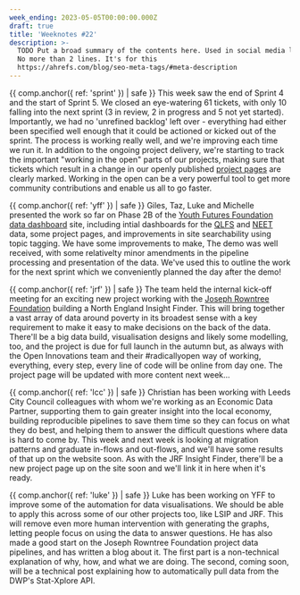 ```yaml
---
week_ending: 2023-05-05T00:00:00.000Z
draft: true
title: 'Weeknotes #22'
description: >-
  TODO Put a broad summary of the contents here. Used in social media links etc.
  No more than 2 lines. It's for this
  https://ahrefs.com/blog/seo-meta-tags/#meta-description
---
```


{{ comp.anchor({ ref: 'sprint' }) | safe }} This week saw the end of Sprint 4 and the start of Sprint 5.
We closed an eye-watering 61 tickets, with only 10 falling into the next sprint (3 in review, 2 in progress and 5 not yet started).
Importantly, we had no 'unrefined backlog' left over - everything had either been specified well enough that it could be actioned or kicked out of the sprint. 
The process is working really well, and we're improving each time we run it.
In addition to the ongoing project delivery, we're starting to track the important "working in the open" parts of our projects, making sure that
tickets which result in a change in our openly published [project pages](https://open-innovations.org/projects) are clearly marked.
Working in the open can be a very powerful tool to get more community contributions and enable us all to go faster.

{{ comp.anchor({ ref: 'yff' }) | safe }} Giles, Taz, Luke and Michelle presented the work so far on Phase 2B of the
[Youth Futures Foundation data dashboard](https://open-innovations.org/projects/youth-futures-foundation/) site, including intial dashboards for the
[QLFS](https://data.youthfuturesfoundation.org/dashboard/qlfs/) and [NEET](https://data.youthfuturesfoundation.org/dashboard/neet/) data,
some project pages, and improvements in site searchability using topic tagging.
We have some improvements to make, 
The demo was well received, with some relativelty minor amendments in the pipeline processing and presentation of the data.
We've used this to outline the work for the next sprint which we conveniently planned the day after the demo!

{{ comp.anchor({ ref: 'jrf' }) | safe }} The team held the internal kick-off meeting for an exciting new project working with the [Joseph Rowntree Foundation](https://open-innovations.org/projects/jrf/north-insight-finder/) building a North England Insight Finder. This will bring together a vast array of data around poverty in its broadest sense with a key requirement to make it easy to make decisions on the back of the data. There'll be a big data build, visualisation designs and likely some modelling, too, and the project is due for full launch in the autumn but, as always with the Open Innovations team and their #radicallyopen way of working, everything, every step, every line of code will be online from day one. The project page will be updated with more content next week...

{{ comp.anchor({ ref: 'lcc' }) | safe }} Christian has been working with Leeds City Council colleagues with whom we're working as an Economic Data Partner, supporting them to gain greater insight into the local economy, building reproducible pipelines to save them time so they can focus on what they do best, and helping them to answer the difficult questions where data is hard to come by. This week and next week is looking at migration patterns and graduate in-flows and out-flows, and we'll have some results of that up on the website soon. As with the JRF Insight Finder, there'll be a new project page up on the site soon and we'll link it in here when it's ready.

{{ comp.anchor({ ref: 'luke' }) | safe }} Luke has been working on YFF to improve some of the automation for data visualisations. We should be able to apply this across some of our other projects too, like LSIP and JRF. This will remove even more human intervention with generating the graphs, letting people focus on using the data to answer questions. He has also made a good start on the Joseph Rowntree Foundation project data pipelines, and has written a blog about it. The first part is a non-technical explanation of why, how, and what we are doing. The second, coming soon, will be a technical post explaining how to automatically pull data from the DWP's Stat-Xplore API.
